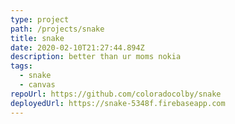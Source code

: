 ```yaml
---
type: project
path: /projects/snake
title: snake
date: 2020-02-10T21:27:44.894Z
description: better than ur moms nokia
tags:
  - snake
  - canvas
repoUrl: https://github.com/coloradocolby/snake
deployedUrl: https://snake-5348f.firebaseapp.com
---
```

